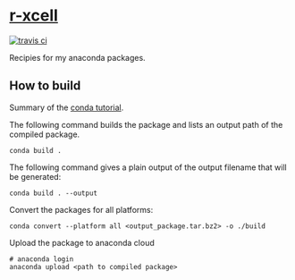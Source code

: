 # [r-xcell](https://anaconda.org/grst/r-xcell)
[![travis ci](https://api.travis-ci.org/grst-anaconda/r-xcell.svg?branch=master)](https://travis-ci.org/grst-anaconda/r-xcell/)

Recipies for my anaconda packages.

## How to build
Summary of the [conda tutorial](https://conda.io/docs/user-guide/tutorials/build-pkgs.html).

The following command builds the package and lists an output path of
the compiled package.
```
conda build .
```

The following command gives a plain output of the output filename that will be generated:
```
conda build . --output
```

Convert the packages for all platforms:
```
conda convert --platform all <output_package.tar.bz2> -o ./build
```

Upload the package to anaconda cloud
```
# anaconda login
anaconda upload <path to compiled package>
```

